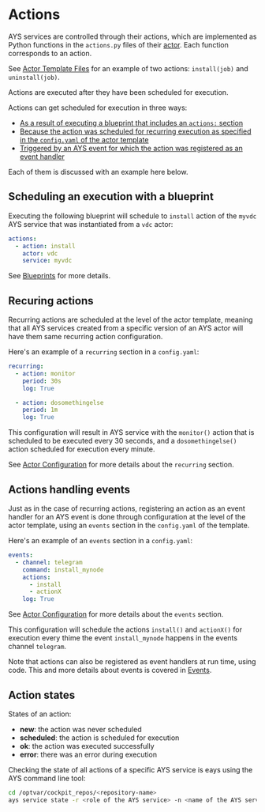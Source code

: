 # Actions

AYS services are controlled through their actions, which are implemented as Python functions in the `actions.py` files of their [actor](Actor.md). Each function corresponds to an action.

See [Actor Template Files](../ActorTemplateFiles/Actor.md) for an example of two actions: `install(job)` and `uninstall(job)`.

Actions are executed after they have been scheduled for execution.

Actions can get scheduled for execution in three ways:
- [As a result of executing a blueprint that includes an `actions:` section](#blueprint)
- [Because the action was scheduled for recurring execution as specified in the `config.yaml` of the actor template](#recurring)
- [Triggered by an AYS event for which the action was registered as an event handler](#events)

Each of them is discussed with an example here below.

<a id="blueprint"></a>
## Scheduling an execution with a blueprint

Executing the following blueprint will schedule to `install` action of the `myvdc` AYS service that was instantiated from a `vdc` actor:
```yaml
actions:
  - action: install
    actor: vdc
    service: myvdc
```

See [Blueprints](Blueprints.md) for more details.


<a id="recurring"></a>
## Recuring actions

Recurring actions are scheduled at the level of the actor template, meaning that all AYS services created from a specific version of an AYS actor will have them same recurring action configuration.

Here's an example of a `recurring` section in a `config.yaml`:
```yaml
recurring:
  - action: monitor
    period: 30s
    log: True

  - action: dosomethingelse
    period: 1m
    log: True
```

This configuration will result in AYS service with the `monitor()` action that is scheduled to be executed every 30 seconds, and a `dosomethingelse()` action scheduled for execution every minute.

See [Actor Configuration](../ActorTemplateFiles/Config.md) for more details about the `recurring` section.


<a id="events"></a>
## Actions handling events

Just as in the case of recurring actions, registering an action as an event handler for an AYS event is done through configuration at the level of the actor template, using an `events` section in the `config.yaml` of the template.

Here's an example of an `events` section in a `config.yaml`:

```yaml
events:
  - channel: telegram
    command: install_mynode
    actions:
      - install
      - actionX
    log: True
```

See [Actor Configuration](../ActorTemplateFiles/Config.md) for more details about the `events` section.

This configuration will schedule the actions `install()` and `actionX()` for execution every thime the event `install_mynode` happens in the events channel `telegram`.

Note that actions can also be registered as event handlers at run time, using code. This and more details about events is covered in [Events](Events.md).


## Action states

States of an action:
- **new**: the action was never scheduled
- **scheduled**: the action is scheduled for execution
- **ok**: the action was executed successfully
- **error**: there was an error during execution


Checking the state of all actions of a specific AYS service is eays using the AYS command line tool:
```bash
cd /optvar/cockpit_repos/<repository-name>
ays service state -r <role of the AYS service> -n <name of the AYS service>
```
